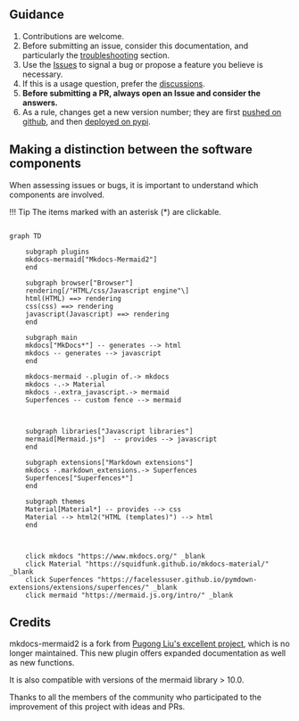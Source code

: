 ## Guidance

1. Contributions are welcome.
2. Before submitting an issue, consider this documentation, and particularly 
   the [troubleshooting](troubleshooting.md) section.
3. Use the [Issues](https://github.com/fralau/mkdocs-mermaid2-plugin/issues) to signal a bug or propose a feature you believe is necessary.
4. If this is a usage question, prefer the [discussions](https://github.com/fralau/mkdocs-mermaid2-plugin/discussions).
5. **Before submitting a PR, always open an Issue and consider the answers.**
6. As a rule, changes get a new version number;
they are first [pushed on github](https://github.com/fralau/mkdocs-mermaid2-plugin), and then [deployed on pypi](https://pypi.org/project/mkdocs-mermaid2-plugin/).

## Making a distinction between the software components
When assessing issues or bugs, it is important to understand which 
components are involved.

!!! Tip
    The items marked with an asterisk (*) are clickable.

```mermaid

graph TD

    subgraph plugins
    mkdocs-mermaid["Mkdocs-Mermaid2"]
    end

    subgraph browser["Browser"]
    rendering[/"HTML/css/Javascript engine"\]
    html(HTML) ==> rendering
    css(css) ==> rendering
    javascript(Javascript) ==> rendering
    end

    subgraph main
    mkdocs["MkDocs*"] -- generates --> html
    mkdocs -- generates --> javascript
    end

    mkdocs-mermaid -.plugin of.-> mkdocs
    mkdocs -.-> Material
    mkdocs -.extra_javascript.-> mermaid
    Superfences -- custom fence --> mermaid
    

    
    subgraph libraries["Javascript libraries"]
    mermaid[Mermaid.js*]  -- provides --> javascript 
    end
    
    subgraph extensions["Markdown extensions"]
    mkdocs -.markdown_extensions.-> Superfences
    Superfences["Superfences*"]
    end
    
    subgraph themes
    Material[Material*] -- provides --> css 
    Material --> html2("HTML (templates)") --> html
    end

   

    click mkdocs "https://www.mkdocs.org/" _blank
    click Material "https://squidfunk.github.io/mkdocs-material/" _blank
    click Superfences "https://facelessuser.github.io/pymdown-extensions/extensions/superfences/" _blank
    click mermaid "https://mermaid.js.org/intro/" _blank
```

## Credits

mkdocs-mermaid2 is a fork from
[Pugong Liu's excellent project](https://github.com/pugong/mkdocs-mermaid-plugin), 
which is no longer maintained. This new plugin offers expanded documentation as
well as new functions.

It is also compatible with versions of the mermaid library > 10.0.

Thanks to all the members of the community who participated to the 
improvement of this project with ideas and PRs.